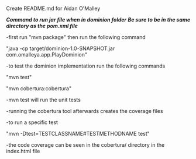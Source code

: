 Create README.md for Aidan O'Malley

***Command to run jar file when in dominion folder***
***Be sure to be in the same directory as the pom.xml file***


-first run "mvn package" then run the following command

"java -cp target/dominion-1.0-SNAPSHOT.jar com.omalleya.app.PlayDominion"

-to test the dominion implementation run the following commands

"mvn test"

"mvn cobertura:cobertura"

-mvn test will run the unit tests

-running the cobertura tool afterwards creates the coverage files

-to run a specific test

"mvn -Dtest=TESTCLASSNAME#TESTMETHODNAME test"

-the code coverage can be seen in the cobertura/ directory in the index.html file


